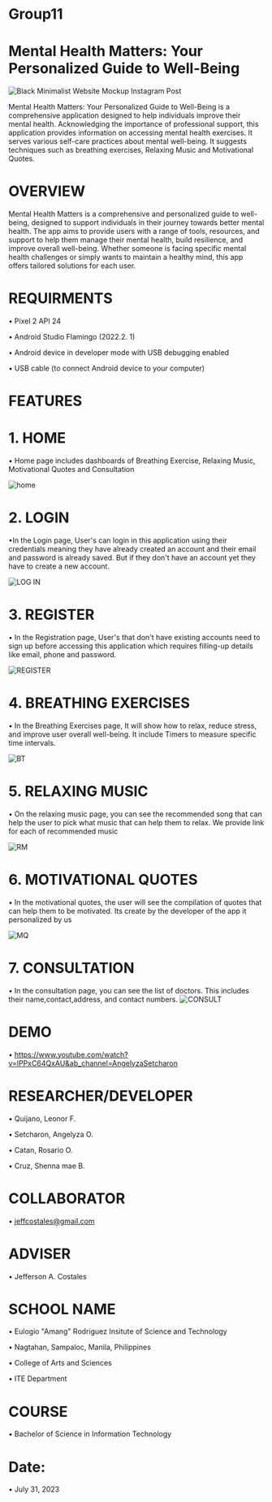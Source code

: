 # Group11

# Mental Health Matters: Your Personalized Guide to Well-Being

![Black Minimalist Website Mockup Instagram Post](https://github.com/Lnrqjn07/Group11/assets/140863836/17c7ba61-e412-47a1-9553-0abed0558658)

Mental Health Matters: Your Personalized Guide to Well-Being is a comprehensive application designed to help individuals improve their mental health. 
Acknowledging the importance of professional support, this application provides information on accessing mental health exercises. It serves various self-care practices about mental well-being. It suggests techniques such as breathing exercises, Relaxing Music and Motivational Quotes.

# OVERVIEW

Mental Health Matters is a comprehensive and personalized guide to well-being, designed to support individuals in their journey towards better mental health. The app aims to provide users with a range of tools, resources, and support to help them manage their mental health, build resilience, and improve overall well-being. Whether someone is facing specific mental health challenges or simply wants to maintain a healthy mind, this app offers tailored solutions for each user.

# REQUIRMENTS

• Pixel 2 API 24

• Android Studio Flamingo (2022.2. 1)

• Android device in developer mode with USB debugging enabled

• USB cable (to connect Android device to your computer)

# FEATURES

# 1.  HOME

• Home page includes dashboards of Breathing Exercise, Relaxing Music, Motivational Quotes and Consultation

![home](https://github.com/Lnrqjn07/Group11/assets/140863836/7808b4d4-a534-4bcd-9547-b89aa35a6fa4)


# 2. LOGIN

•In the Login page, User's can login in this application using their credentials meaning they have already created an account and their email and password is already saved. But if they don't have an account yet they have to create a new account.

![LOG IN](https://github.com/Lnrqjn07/Group11/assets/140863836/614ef5c5-37eb-40d5-9224-9aa5f96cbddd)

# 3. REGISTER

• In the Registration page, User's that don't have existing accounts need to sign up before accessing this application which requires filling-up details like email, phone and password.

![REGISTER](https://github.com/Lnrqjn07/Group11/assets/140863836/bb46da15-ec3b-497d-8fdb-66a9be080b4a)


# 4. BREATHING EXERCISES
   
• In the Breathing Exercises page, It will show how to relax, reduce stress, and improve user overall well-being.
It include Timers to measure specific time intervals.

![BT](https://github.com/Lnrqjn07/Group11/assets/140863836/698b21db-c0e1-469f-99f9-c5244c0a86a6)

# 5. RELAXING MUSIC

• On the relaxing music page, you can see the recommended song that can help the user to pick what music that can help them to relax. We provide link for each of recommended music

![RM](https://github.com/Lnrqjn07/Group11/assets/140863836/1325e229-0f8e-45f8-9d87-ac6d856baa7e)

# 6. MOTIVATIONAL QUOTES

• In the motivational quotes, the user will see the compilation of quotes that can help them to be motivated. Its create by the developer of the app it personalized by us

![MQ](https://github.com/Lnrqjn07/Group11/assets/140863836/45911b3b-86f1-4796-8525-ddfc4d8ec9fe)

# 7. CONSULTATION

• In the consultation page, you can see the list of doctors. This includes their name,contact,address, and contact numbers.
![CONSULT](https://github.com/Lnrqjn07/Group11/assets/140863836/8970fdf6-5a79-4161-b231-25a336b64efc)


# DEMO


• https://www.youtube.com/watch?v=lPPxC64QxAU&ab_channel=AngelyzaSetcharon

# RESEARCHER/DEVELOPER

• Quijano, Leonor F.

• Setcharon, Angelyza O.

• Catan, Rosario O.

• Cruz, Shenna mae B. 



# COLLABORATOR

• jeffcostales@gmail.com


# ADVISER

• Jefferson A. Costales

# SCHOOL NAME

• Eulogio "Amang" Rodriguez Insitute of Science and Technology

• Nagtahan, Sampaloc, Manila, Philippines

• College of Arts and Sciences

• ITE Department

# COURSE

• Bachelor of Science in Information Technology

# Date:

• July 31, 2023



